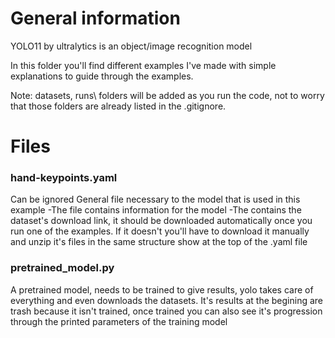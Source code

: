 # General information
YOLO11 by ultralytics is an object/image recognition model

In this folder you'll find different examples I've made with simple explanations to guide
through the examples.

Note: datasets\, runs\ folders will be added as you run the code, not to worry that those folders are already listed in the .gitignore.


# Files

### hand-keypoints.yaml
Can be ignored
General file necessary to the model that is used in this example
-The file contains information for the model
-The contains the dataset's download link, it should be downloaded automatically once you run one
 of the examples. If it doesn't you'll have to download it manually and unzip it's files in the
 same structure show at the top of the .yaml file

### pretrained_model.py
A pretrained model, needs to be trained to give results, yolo takes care of everything and even
downloads the datasets.
It's results at the begining are trash because it isn't trained, once trained you can also see
it's progression through the printed parameters of the training model


